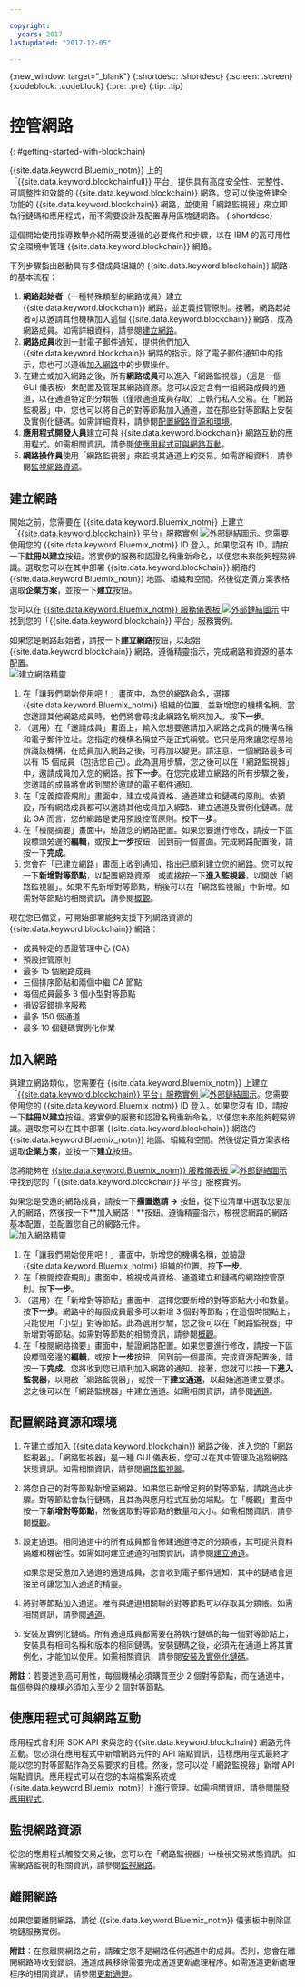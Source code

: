 ```yaml
---

copyright:
  years: 2017
lastupdated: "2017-12-05"

---
```


{:new_window: target="_blank"}
{:shortdesc: .shortdesc}
{:screen: .screen}
{:codeblock: .codeblock}
{:pre: .pre}
{:tip: .tip}

# 控管網路
{: #getting-started-with-blockchain}

{{site.data.keyword.Bluemix_notm}} 上的「{{site.data.keyword.blockchainfull}} 平台」提供具有高度安全性、完整性、可調整性和效能的 {{site.data.keyword.blockchain}} 網路。您可以快速佈建全功能的 {{site.data.keyword.blockchain}} 網路，並使用「網路監視器」來立即執行鏈碼和應用程式，而不需要設計及配置專用區塊鏈網路。
{:shortdesc}
 
這個開始使用指導教學介紹所需要遵循的必要條件和步驟，以在 IBM 的高可用性安全環境中管理 {{site.data.keyword.blockchain}} 網路。  

下列步驟指出啟動具有多個成員組織的 {{site.data.keyword.blockchain}} 網路的基本流程：
1. **網路起始者**（一種特殊類型的網路成員）建立 {{site.data.keyword.blockchain}} 網路，並定義控管原則。接著，網路起始者可以邀請其他機構加入這個 {{site.data.keyword.blockchain}} 網路，成為網路成員。如需詳細資料，請參閱[建立網路](#creating-a-network)。
2. **網路成員**收到一封電子郵件通知，提供他們加入 {{site.data.keyword.blockchain}} 網路的指示。除了電子郵件通知中的指示，您也可以遵循[加入網路](#joining-a-network)中的步驟操作。
3. 在建立或加入網路之後，所有**網路成員**可以進入「網路監視器」（這是一個 GUI 儀表板）來配置及管理其網路資源。您可以設定含有一組網路成員的通道，以在通道特定的分類帳（僅限通道成員存取）上執行私人交易。在「網路監視器」中，您也可以將自己的對等節點加入通道，並在那些對等節點上安裝及實例化鏈碼。如需詳細資料，請參閱[配置網路資源和環境](#configuring-network-resources-and-environment)。
4. **應用程式開發人員**建立可與 {{site.data.keyword.blockchain}} 網路互動的應用程式。如需相關資訊，請參閱[使應用程式可與網路互動](#enabling-applications-to-interact-with-the-network)。
5. **網路操作員**使用「網路監視器」來監視其通道上的交易。如需詳細資料，請參閱[監視網路資源](#monitoring-network-resources)。

## 建立網路
開始之前，您需要在 {{site.data.keyword.Bluemix_notm}} 上建立「[{{site.data.keyword.blockchain}} 平台」服務實例 ![外部鏈結圖示](images/external_link.svg "外部鏈結圖示")](https://console.bluemix.net/catalog/services/blockchain)。您需要使用您的 {{site.data.keyword.Bluemix_notm}} ID 登入。如果您沒有 ID，請按一下**註冊以建立**按鈕。將實例的服務和認證名稱重新命名，以便您未來能夠輕易辨識。選取您可以在其中部署 {{site.data.keyword.blockchain}} 網路的 {{site.data.keyword.Bluemix_notm}} 地區、組織和空間。然後從定價方案表格選取**企業方案**，並按一下**建立**按鈕。  

您可以在 [{{site.data.keyword.Bluemix_notm}} 服務儀表板 ![外部鏈結圖示](images/external_link.svg "外部鏈結圖示")](https://console.bluemix.net/dashboard/services "{{site.data.keyword.Bluemix_notm}} 服務儀表板") 中找到您的「{{site.data.keyword.blockchain}} 平台」服務實例。  

如果您是網路起始者，請按一下**建立網路**按鈕，以起始 {{site.data.keyword.blockchain}} 網路。遵循精靈指示，完成網路和資源的基本配置。  
![建立網路精靈](images/create_network_name.png "建立網路精靈")  

1. 在「讓我們開始使用吧！」畫面中，為您的網路命名，選擇 {{site.data.keyword.Bluemix_notm}} 組織的位置，並新增您的機構名稱。當您邀請其他網路成員時，他們將會尋找此網路名稱來加入。按**下一步**。
2. （選用）在「邀請成員」畫面上，輸入您想要邀請加入網路之成員的機構名稱和電子郵件位址。您指定的機構名稱並不是正式稱號。它只是用來讓您輕易地辨識該機構，在成員加入網路之後，可再加以變更。請注意，一個網路最多可以有 15 個成員（包括您自己）。此為選用步驟，您之後可以在「網路監視器」中，邀請成員加入您的網路。按**下一步**。在您完成建立網路的所有步驟之後，您邀請的成員將會收到關於邀請的電子郵件通知。
3. 在「定義控管規則」畫面中，建立成員資格、通道建立和鏈碼的原則。依預設，所有網路成員都可以邀請其他成員加入網路、建立通道及實例化鏈碼。就此 GA 而言，您的網路是使用預設控管原則。按**下一步**。
4. 在「檢閱摘要」畫面中，驗證您的網路配置。如果您要進行修改，請按一下區段標頭旁邊的**編輯**，或按**上一步**按鈕，回到前一個畫面。完成網路配置後，請按一下**完成**。  
5. 您會在「已建立網路」畫面上收到通知，指出已順利建立您的網路。您可以按一下**新增對等節點**，以配置網路資源，或直接按一下**進入監視器**，以開啟「網路監視器」。如果不先新增對等節點，稍後可以在「網路監視器」中新增。如需對等節點的相關資訊，請參閱[概觀](v10_dashboard.html#overview)。
    
現在您已備妥，可開始部署能夠支援下列網路資源的 {{site.data.keyword.blockchain}} 網路：  
* 成員特定的憑證管理中心 (CA)
* 預設控管原則
* 最多 15 個網路成員  
* 三個排序節點和兩個中繼 CA 節點
* 每個成員最多 3 個小型對等節點  
* 損毀容錯排序服務
* 最多 150 個通道
* 最多 10 個鏈碼實例化作業


## 加入網路
與建立網路類似，您需要在 {{site.data.keyword.Bluemix_notm}} 上建立「[{{site.data.keyword.blockchain}} 平台」服務實例 ![外部鏈結圖示](images/external_link.svg "外部鏈結圖示")](https://console.bluemix.net/catalog/services/blockchain)。您需要使用您的 {{site.data.keyword.Bluemix_notm}} ID 登入。如果您沒有 ID，請按一下**註冊以建立**按鈕。將實例的服務和認證名稱重新命名，以便您未來能夠輕易辨識。選取您可以在其中部署 {{site.data.keyword.blockchain}} 網路的 {{site.data.keyword.Bluemix_notm}} 地區、組織和空間。然後從定價方案表格選取**企業方案**，並按一下**建立**按鈕。  

您將能夠在 [{{site.data.keyword.Bluemix_notm}} 服務儀表板 ![外部鏈結圖示](images/external_link.svg "外部鏈結圖示")](https://console.bluemix.net/dashboard/services "{{site.data.keyword.Bluemix_notm}} 服務儀表板") 中找到您的「{{site.data.keyword.blockchain}} 平台」服務實例。 

如果您是受邀的網路成員，請按一下**擱置邀請 ->** 按鈕，從下拉清單中選取您要加入的網路，然後按一下**加入網路！**按鈕。遵循精靈指示，檢視您網路的網路基本配置，並配置您自己的網路元件。  
![加入網路精靈](images/join_network_name.png "加入網路精靈")  

1. 在「讓我們開始使用吧！」畫面中，新增您的機構名稱，並驗證 {{site.data.keyword.Bluemix_notm}} 組織的位置。按**下一步**。
2. 在「檢閱控管規則」畫面中，檢視成員資格、通道建立和鏈碼的網路控管原則。按**下一步**。
3. （選用）在「新增對等節點」畫面中，選擇您要新增的對等節點大小和數量。按**下一步**。網路中的每個成員最多可以新增 3 個對等節點；在這個時間點上，只能使用「小型」對等節點。此為選用步驟，您之後可以在「網路監視器」中新增對等節點。如需對等節點的相關資訊，請參閱[概觀](v10_dashboard.html#overview)。
4. 在「檢閱網路摘要」畫面中，驗證網路配置。如果您要進行修改，請按一下區段標頭旁邊的**編輯**，或按**上一步**按鈕，回到前一個畫面。完成資源配置後，請按一下**完成**。您將收到您已順利加入網路的通知。接著，您就可以按一下**進入監視器**，以開啟「網路監視器」，或按一下**建立通道**，以起始通道建立要求。您之後可以在「網路監視器」中建立通道。如需相關資訊，請參閱[通道](v10_dashboard.html#channels)。
 

## 配置網路資源和環境

1. 在建立或加入 {{site.data.keyword.blockchain}} 網路之後，進入您的「網路監視器」。「網路監視器」是一種 GUI 儀表板，您可以在其中管理及追蹤網路狀態資訊。如需相關資訊，請參閱[網路監視器](v10_dashboard.html)。
2. 將您自己的對等節點新增至網路。如果您已新增足夠的對等節點，請跳過此步驟。對等節點會執行鏈碼，且其為與應用程式互動的端點。在「概觀」畫面中按一下**新增對等節點**，然後選取對等節點的數量和大小。如需相關資訊，請參閱[概觀](v10_dashboard.html#resources)。
3. 設定通道。相同通道中的所有成員都會佈建通道特定的分類帳，其可提供資料隔離和機密性。如需如何建立通道的相關資訊，請參閱[建立通道](howto/create_channel.html#creating-a-channel)。  
	
	如果您是受邀加入通道的通道成員，您會收到電子郵件通知，其中的鏈結會連接至可讓您加入通道的精靈。
4. 將對等節點加入通道。唯有與通道相關聯的對等節點可以存取其分類帳。如需相關資訊，請參閱[通道](v10_dashboard.html#channels)。
5. 安裝及實例化鏈碼。所有通道成員都需要在將執行鏈碼的每一個對等節點上，安裝具有相同名稱和版本的相同鏈碼。安裝鏈碼之後，必須先在通道上將其實例化，才能加以使用。如需相關資訊，請參閱[安裝及實例化鏈碼](howto/install_instantiate_chaincode.html)。  

**附註**：若要達到高可用性，每個機構必須購買至少 2 個對等節點，而在通道中，每個參與的機構必須加入至少 2 個對等節點。

## 使應用程式可與網路互動
應用程式會利用 SDK API 來與您的 {{site.data.keyword.blockchain}} 網路元件互動。您必須在應用程式中新增網路元件的 API 端點資訊，這樣應用程式最終才能以您的對等節點作為交易要求的目標。然後，您可以從「網路監視器」新增 API 端點資訊。應用程式可以在您的本端檔案系統或 {{site.data.keyword.Bluemix_notm}} 上進行管理。如需相關資訊，請參閱[開發應用程式](v10_application.html)。

## 監視網路資源  
從您的應用程式觸發交易之後，您可以在「網路監視器」中檢視交易狀態資訊。如需網路監視的相關資訊，請參閱[監視網路](howto/monitor_network.html)。
  
## 離開網路 
如果您要離開網路，請從 {{site.data.keyword.Bluemix_notm}} 儀表板中刪除區塊鏈服務實例。  

**附註**：在您離開網路之前，請確定您不是網路任何通道中的成員。否則，您會在離開網路時收到錯誤。通道成員移除需要完成通道更新處理程序。如需通道更新處理程序的相關資訊，請參閱[更新通道](howto/create_channel.html#updating-a-channel)。


<!--
## References
* For more information about {{site.data.keyword.blockchainfull_notm}} offerings, see [Blockchain offerings](index.html).
* For more information about Hyperledger Fabric V1.0, see [Hyperledger Fabric documentation ![External link icon](images/external_link.svg "External link icon")](http://hyperledger-fabric.readthedocs.io/en/latest/){:new_window}.
-->
